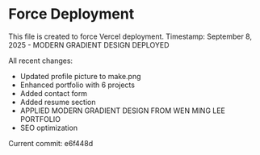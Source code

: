 # Force Deployment

This file is created to force Vercel deployment.
Timestamp: September 8, 2025 - MODERN GRADIENT DESIGN DEPLOYED

All recent changes:
- Updated profile picture to make.png
- Enhanced portfolio with 6 projects
- Added contact form
- Added resume section
- APPLIED MODERN GRADIENT DESIGN FROM WEN MING LEE PORTFOLIO
- SEO optimization

Current commit: e6f448d
